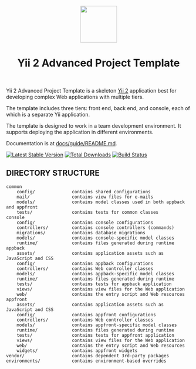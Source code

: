 <p align="center">
    <a href="https://github.com/yiisoft" target="_blank">
        <img src="https://avatars0.githubusercontent.com/u/993323" height="100px">
    </a>
    <h1 align="center">Yii 2 Advanced Project Template</h1>
    <br>
</p>

Yii 2 Advanced Project Template is a skeleton [Yii 2](http://www.yiiframework.com/) application best for
developing complex Web applications with multiple tiers.

The template includes three tiers: front end, back end, and console, each of which
is a separate Yii application.

The template is designed to work in a team development environment. It supports
deploying the application in different environments.

Documentation is at [docs/guide/README.md](docs/guide/README.md).

[![Latest Stable Version](https://img.shields.io/packagist/v/yiisoft/yii2-app-advanced.svg)](https://packagist.org/packages/yiisoft/yii2-app-advanced)
[![Total Downloads](https://img.shields.io/packagist/dt/yiisoft/yii2-app-advanced.svg)](https://packagist.org/packages/yiisoft/yii2-app-advanced)
[![Build Status](https://travis-ci.com/yiisoft/yii2-app-advanced.svg?branch=master)](https://travis-ci.com/yiisoft/yii2-app-advanced)

DIRECTORY STRUCTURE
-------------------

```
common
    config/              contains shared configurations
    mail/                contains view files for e-mails
    models/              contains model classes used in both appback and appfront
    tests/               contains tests for common classes    
console
    config/              contains console configurations
    controllers/         contains console controllers (commands)
    migrations/          contains database migrations
    models/              contains console-specific model classes
    runtime/             contains files generated during runtime
appback
    assets/              contains application assets such as JavaScript and CSS
    config/              contains appback configurations
    controllers/         contains Web controller classes
    models/              contains appback-specific model classes
    runtime/             contains files generated during runtime
    tests/               contains tests for appback application    
    views/               contains view files for the Web application
    web/                 contains the entry script and Web resources
appfront
    assets/              contains application assets such as JavaScript and CSS
    config/              contains appfront configurations
    controllers/         contains Web controller classes
    models/              contains appfront-specific model classes
    runtime/             contains files generated during runtime
    tests/               contains tests for appfront application
    views/               contains view files for the Web application
    web/                 contains the entry script and Web resources
    widgets/             contains appfront widgets
vendor/                  contains dependent 3rd-party packages
environments/            contains environment-based overrides
```
